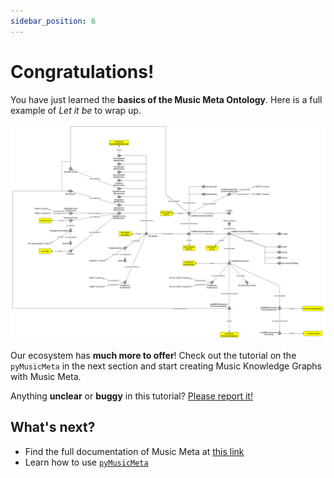 ```yaml
---
sidebar_position: 6
---
```


# Congratulations!

You have just learned the **basics of the Music Meta Ontology**. Here is a full example of _Let it be_ to wrap up.

![Example banner](../../../examples/beatles_example.png)

Our ecosystem has **much more to offer**! Check out the tutorial on the `pyMusicMeta` in the next section and start creating Music Knowledge Graphs with Music Meta.

Anything **unclear** or **buggy** in this tutorial? [Please report it!](https://github.com/polifonia-project/music-meta-ontology/issues)

## What's next?

- Find the full documentation of Music Meta at [this link](pathname:///pylode/music-meta.html)
- Learn how to use [`pyMusicMeta`](/docs/category/tutorial---extras)
